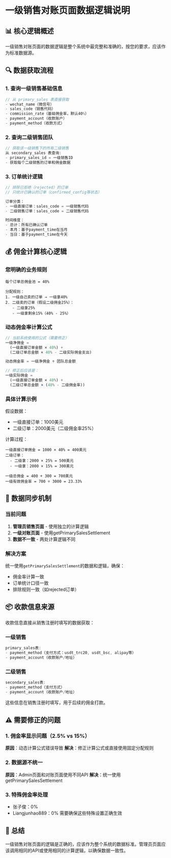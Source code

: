 # 一级销售对账页面数据逻辑说明

## 📊 核心逻辑概述

一级销售对账页面的数据逻辑是整个系统中最完整和准确的，按您的要求，应该作为标准数据源。

## 🔍 数据获取流程

### 1. 查询一级销售基础信息
```javascript
// 从 primary_sales 表直接获取
- wechat_name（微信号）
- sales_code（销售代码）
- commission_rate（基础佣金率，默认40%）
- payment_account（收款账户）
- payment_method（收款方式）
```

### 2. 查询二级销售团队
```javascript
// 获取该一级销售下的所有二级销售
从 secondary_sales 表查询:
- primary_sales_id = 一级销售ID
- 获取每个二级销售的订单和佣金数据
```

### 3. 订单统计逻辑
```javascript
// 排除已拒绝（rejected）的订单
// 只统计已确认的订单（confirmed_config等状态）

订单分类：
- 一级直接订单：sales_code = 一级销售代码
- 二级销售订单：sales_code = 二级销售代码

时间维度：
- 总计：所有已确认订单
- 本月：基于payment_time在当月
- 当日：基于payment_time在今天
```

## 💰 佣金计算核心逻辑

### 您明确的业务规则
```
每个订单总佣金池 = 40%

分配规则：
1. 一级自己卖的订单 → 一级拿40%
2. 二级卖的订单（假设二级佣金25%）：
   - 二级拿25%
   - 一级拿剩余15%（40% - 25%）
```

### 动态佣金率计算公式

```javascript
// 当前系统使用的公式（需要修正）
一级净佣金 = 
  (一级直接订单金额 × 40%) + 
  (二级订单总金额 × 40% - 二级实际佣金支出)

动态佣金率 = 一级净佣金 ÷ 团队总金额

// 修正后应该是：
一级实际佣金 = 
  (一级直接订单金额 × 40%) + 
  (二级订单总金额 × (40% - 二级佣金率))
```

### 具体计算示例

假设数据：
- 一级直接订单：1000美元
- 二级订单：2000美元（二级佣金率25%）

计算过程：
```
一级直接订单佣金 = 1000 × 40% = 400美元
二级订单：
  - 二级拿：2000 × 25% = 500美元
  - 一级拿：2000 × 15% = 300美元
  
一级总佣金 = 400 + 300 = 700美元
一级有效佣金率 = 700 ÷ 3000 = 23.33%
```

## 🔄 数据同步机制

### 当前问题
1. **管理员销售页面** - 使用独立的计算逻辑
2. **一级对账页面** - 使用getPrimarySalesSettlement
3. **数据不一致** - 两处计算逻辑不同

### 解决方案
统一使用`getPrimarySalesSettlement`的数据和逻辑，确保：
- 佣金率计算一致
- 订单统计口径一致
- 排除规则一致（如rejected订单）

## 📦 收款信息来源

收款信息直接从销售注册时填写的数据获取：

### 一级销售
```javascript
primary_sales表:
- payment_method（支付方式：usdt_trc20, usdt_bsc, alipay等）
- payment_account（收款账户/地址）
```

### 二级销售
```javascript
secondary_sales表:
- payment_method（支付方式）
- payment_account（收款账户/地址）
```

这些信息在销售注册时填写，用于后续的佣金打款。

## ⚠️ 需要修正的问题

### 1. 佣金率显示问题（2.5% vs 15%）
**原因**：动态计算公式错误导致
**解决**：修正计算公式或直接使用固定分配规则

### 2. 数据源不统一
**原因**：Admin页面和对账页面使用不同API
**解决**：统一使用getPrimarySalesSettlement

### 3. 特殊佣金率处理
- 张子俊：0%
- Liangjunhao889：0%
需要确保这些特殊设置正确生效

## 📝 总结

一级销售对账页面的逻辑是正确的，应该作为整个系统的数据标准。管理员页面应该调用相同的API或使用相同的计算逻辑，以确保数据一致性。
